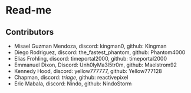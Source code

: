 # Read-me

## Contributors
- Misael Guzman Mendoza, discord: kingman0, github: Kingman
- Diego Rodriguez, discord: the_fastest_phantom, github: Phantom4000
- Elias Frohling, discord: timeportal2000, github: timeportal2000
- Emmanuel Dixon, Discord: Unh0lyMa3l5tr0m, github: Maelstrom92
- Kennedy Hood, discord: yellow777777, github: Yellow777128
- Chapman, discord: _triage_, github: reactivepixel
- Eric Mabala, discord: Nindo, github: NindoStorm
